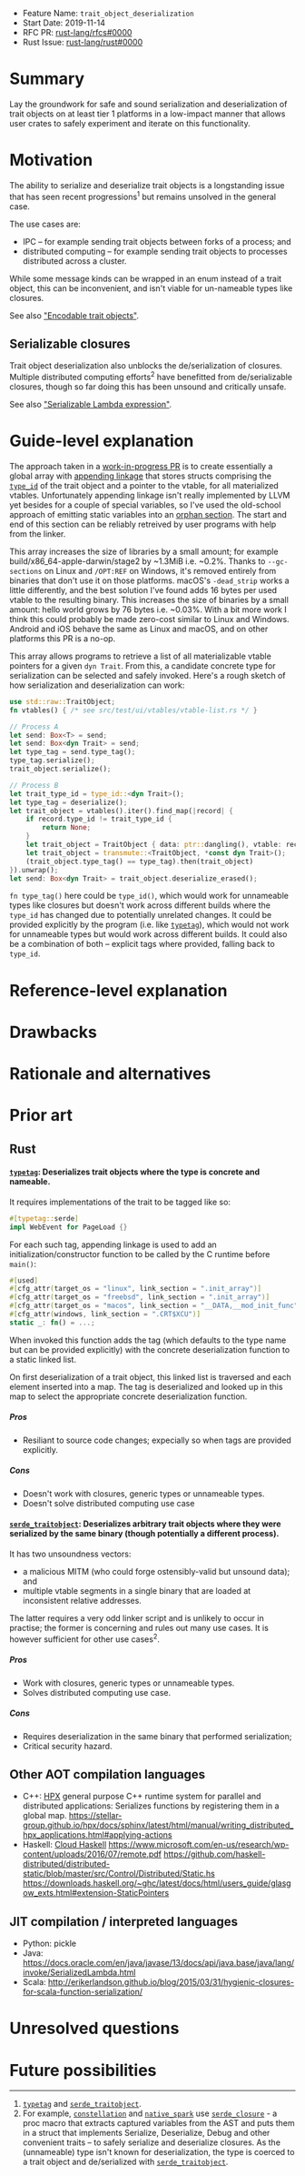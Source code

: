 - Feature Name: `trait_object_deserialization`
- Start Date: 2019-11-14
- RFC PR: [rust-lang/rfcs#0000](https://github.com/rust-lang/rfcs/pull/0000)
- Rust Issue: [rust-lang/rust#0000](https://github.com/rust-lang/rust/issues/0000)

# Summary
[summary]: #summary

Lay the groundwork for safe and sound serialization and deserialization of trait objects on at least tier 1 platforms in a low-impact manner that allows user crates to safely experiment and iterate on this functionality.

# Motivation
[motivation]: #motivation

The ability to serialize and deserialize trait objects is a longstanding issue that has seen recent progressions<sup>1</sup> but remains unsolved in the general case.

The use cases are:

* IPC – for example sending trait objects between forks of a process; and
* distributed computing – for example sending trait objects to processes distributed across a cluster.

While some message kinds can be wrapped in an enum instead of a trait object, this can be inconvenient, and isn't viable for un-nameable types like closures.

See also ["Encodable trait objects"](https://github.com/rust-lang/rfcs/issues/668).

## Serializable closures

Trait object deserialization also unblocks the de/serialization of closures. Multiple distributed computing efforts<sup>2</sup> have benefitted from de/serializable closures, though so far doing this has been unsound and critically unsafe. 

See also ["Serializable Lambda expression"](https://github.com/rust-lang/rfcs/issues/1022).

# Guide-level explanation
[guide-level-explanation]: #guide-level-explanation

The approach taken in a [work-in-progress PR](https://github.com/rust-lang/rust/pull/66113) is to create essentially a global array with [appending linkage](https://llvm.org/docs/LangRef.html#linkage-appending) that stores structs comprising the [`type_id`](https://doc.rust-lang.org/nightly/nightly-rustc/rustc/ty/struct.TyCtxt.html#method.type_id_hash) of the trait object and a pointer to the vtable, for all materialized vtables. Unfortunately appending linkage isn't really implemented by LLVM yet besides for a couple of special variables, so I've used the old-school approach of emitting static variables into an [orphan section](https://sourceware.org/binutils/docs/ld/Orphan-Sections.html). The start and end of this section can be reliably retreived by user programs with help from the linker.

This array increases the size of libraries by a small amount; for example build/x86_64-apple-darwin/stage2 by ~1.3MiB i.e. ~0.2%. Thanks to `--gc-sections` on Linux and `/OPT:REF` on Windows, it's removed entirely from binaries that don't use it on those platforms. macOS's `-dead_strip` works a little differently, and the best solution I've found adds 16 bytes per used vtable to the resulting binary. This increases the size of binaries by a small amount: hello world grows by 76 bytes i.e. ~0.03%. With a bit more work I think this could probably be made zero-cost similar to Linux and Windows. Android and iOS behave the same as Linux and macOS, and on other platforms this PR is a no-op.

This array allows programs to retrieve a list of all materializable vtable pointers for a given `dyn Trait`. From this, a candidate concrete type for serialization can be selected and safely invoked. Here's a rough sketch of how serialization and deserialization can work:

```rust
use std::raw::TraitObject;
fn vtables() { /* see src/test/ui/vtables/vtable-list.rs */ }

// Process A
let send: Box<T> = send;
let send: Box<dyn Trait> = send;
let type_tag = send.type_tag();
type_tag.serialize();
trait_object.serialize();

// Process B
let trait_type_id = type_id::<dyn Trait>();
let type_tag = deserialize();
let trait_object = vtables().iter().find_map(|record| {
    if record.type_id != trait_type_id {
        return None;
    }
    let trait_object = TraitObject { data: ptr::dangling(), vtable: record.vtable };
    let trait_object = transmute::<TraitObject, *const dyn Trait>();
    (trait_object.type_tag() == type_tag).then(trait_object)
}).unwrap();
let send: Box<dyn Trait> = trait_object.deserialize_erased();
```

`fn type_tag()` here could be `type_id()`, which would work for unnameable types like closures but doesn't work across different builds where the `type_id` has changed due to potentially unrelated changes. It could be provided explicitly by the program (i.e. like [`typetag`](https://github.com/dtolnay/typetag)), which would not work for unnameable types but would work across different builds. It could also be a combination of both – explicit tags where provided, falling back to `type_id`.

<!--
Explain the proposal as if it was already included in the language and you were teaching it to another Rust programmer. That generally means:

- Introducing new named concepts.
- Explaining the feature largely in terms of examples.
- Explaining how Rust programmers should *think* about the feature, and how it should impact the way they use Rust. It should explain the impact as concretely as possible.
- If applicable, provide sample error messages, deprecation warnings, or migration guidance.
- If applicable, describe the differences between teaching this to existing Rust programmers and new Rust programmers.

For implementation-oriented RFCs (e.g. for compiler internals), this section should focus on how compiler contributors should think about the change, and give examples of its concrete impact. For policy RFCs, this section should provide an example-driven introduction to the policy, and explain its impact in concrete terms.
-->

# Reference-level explanation
[reference-level-explanation]: #reference-level-explanation

<!--
This is the technical portion of the RFC. Explain the design in sufficient detail that:

- Its interaction with other features is clear.
- It is reasonably clear how the feature would be implemented.
- Corner cases are dissected by example.

The section should return to the examples given in the previous section, and explain more fully how the detailed proposal makes those examples work.
-->

# Drawbacks
[drawbacks]: #drawbacks

<!--
Why should we *not* do this?
-->

# Rationale and alternatives
[rationale-and-alternatives]: #rationale-and-alternatives

<!--
- Why is this design the best in the space of possible designs?
- What other designs have been considered and what is the rationale for not choosing them?
- What is the impact of not doing this?
-->

# Prior art
[prior-art]: #prior-art

## Rust

#### [`typetag`](https://github.com/dtolnay/typetag): Deserializes trait objects where the type is concrete and nameable.

It requires implementations of the trait to be tagged like so:
```rust
#[typetag::serde]
impl WebEvent for PageLoad {}
```
For each such tag, appending linkage is used to add an initialization/constructor function to be called by the C runtime before `main()`:
```rust
#[used]
#[cfg_attr(target_os = "linux", link_section = ".init_array")]
#[cfg_attr(target_os = "freebsd", link_section = ".init_array")]
#[cfg_attr(target_os = "macos", link_section = "__DATA,__mod_init_func")]
#[cfg_attr(windows, link_section = ".CRT$XCU")]
static _: fn() = ...;
```
When invoked this function adds the tag (which defaults to the type name but can be provided explicitly) with the concrete deserialization function to a static linked list.

On first deserialization of a trait object, this linked list is traversed and each element inserted into a map. The tag is deserialized and looked up in this map to select the appropriate concrete deserialization function.

##### Pros
* Resiliant to source code changes; expecially so when tags are provided explicitly.
##### Cons
* Doesn't work with closures, generic types or unnameable types.
* Doesn't solve distributed computing use case

#### [`serde_traitobject`](https://github.com/alecmocatta/serde_traitobject): Deserializes arbitrary trait objects where they were serialized by the same binary (though potentially a different process).

It has two unsoundness vectors:

* a malicious MITM (who could forge ostensibly-valid but unsound data); and
* multiple vtable segments in a single binary that are loaded at inconsistent relative addresses.

The latter requires a very odd linker script and is unlikely to occur in practise; the former is concerning and rules out many use cases. It is however sufficient for other use cases<sup>2</sup>.

##### Pros
* Work with closures, generic types or unnameable types.
* Solves distributed computing use case.
##### Cons
* Requires deserialization in the same binary that performed serialization;
* Critical security hazard.

## Other AOT compilation languages

* C++: [HPX](http://stellar-group.org/libraries/hpx/) general purpose C++ runtime system for parallel and distributed applications: Serializes functions by registering them in a global map. https://stellar-group.github.io/hpx/docs/sphinx/latest/html/manual/writing_distributed_hpx_applications.html#applying-actions
* Haskell: [Cloud Haskell](http://haskell-distributed.github.io/) https://www.microsoft.com/en-us/research/wp-content/uploads/2016/07/remote.pdf https://github.com/haskell-distributed/distributed-static/blob/master/src/Control/Distributed/Static.hs https://downloads.haskell.org/~ghc/latest/docs/html/users_guide/glasgow_exts.html#extension-StaticPointers

## JIT compilation / interpreted languages

* Python: pickle
* Java: https://docs.oracle.com/en/java/javase/13/docs/api/java.base/java/lang/invoke/SerializedLambda.html
* Scala: http://erikerlandson.github.io/blog/2015/03/31/hygienic-closures-for-scala-function-serialization/

<!--
Discuss prior art, both the good and the bad, in relation to this proposal.
A few examples of what this can include are:

- For language, library, cargo, tools, and compiler proposals: Does this feature exist in other programming languages and what experience have their community had?
- For community proposals: Is this done by some other community and what were their experiences with it?
- For other teams: What lessons can we learn from what other communities have done here?
- Papers: Are there any published papers or great posts that discuss this? If you have some relevant papers to refer to, this can serve as a more detailed theoretical background.

This section is intended to encourage you as an author to think about the lessons from other languages, provide readers of your RFC with a fuller picture.
If there is no prior art, that is fine - your ideas are interesting to us whether they are brand new or if it is an adaptation from other languages.

Note that while precedent set by other languages is some motivation, it does not on its own motivate an RFC.
Please also take into consideration that rust sometimes intentionally diverges from common language features.
-->

# Unresolved questions
[unresolved-questions]: #unresolved-questions

<!--
- What parts of the design do you expect to resolve through the RFC process before this gets merged?
- What parts of the design do you expect to resolve through the implementation of this feature before stabilization?
- What related issues do you consider out of scope for this RFC that could be addressed in the future independently of the solution that comes out of this RFC?
-->

# Future possibilities
[future-possibilities]: #future-possibilities

<!--
Think about what the natural extension and evolution of your proposal would
be and how it would affect the language and project as a whole in a holistic
way. Try to use this section as a tool to more fully consider all possible
interactions with the project and language in your proposal.
Also consider how the this all fits into the roadmap for the project
and of the relevant sub-team.

This is also a good place to "dump ideas", if they are out of scope for the
RFC you are writing but otherwise related.

If you have tried and cannot think of any future possibilities,
you may simply state that you cannot think of anything.

Note that having something written down in the future-possibilities section
is not a reason to accept the current or a future RFC; such notes should be
in the section on motivation or rationale in this or subsequent RFCs.
The section merely provides additional information.
-->

---

1. [`typetag`](https://github.com/dtolnay/typetag) and [`serde_traitobject`](https://github.com/alecmocatta/serde_traitobject).
2. For example, [`constellation`](https://github.com/constellation-rs/constellation) and [`native_spark`](https://github.com/rajasekarv/native_spark) use [`serde_closure`](https://github.com/alecmocatta/serde_closure) - a proc macro that extracts captured variables from the AST and puts them in a struct that implements Serialize, Deserialize, Debug and other convenient traits – to safely serialize and deserialize closures. As the (unnameable) type isn't known for deserialization, the type is coerced to a trait object and de/serialized with [`serde_traitobject`](https://github.com/alecmocatta/serde_traitobject).
